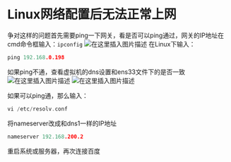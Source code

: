 # Linux网络配置后无法正常上网

争对这样的问题首先需要ping一下网关，看是否可以ping通过，网关的IP地址在cmd命令框输入：`ipconfig`
![在这里插入图片描述](https://img-blog.csdnimg.cn/f8dd37930c844332bbec924aa677e1ac.png)
在Linux下输入：

```c
ping 192.168.0.198
```

如果ping不通，查看虚拟机的dns设置和ens33文件下的是否一致
  ![在这里插入图片描述](https://img-blog.csdnimg.cn/773a2b8856b141eaa2967575ea65a916.png)
   ![在这里插入图片描述](https://img-blog.csdnimg.cn/7aa407b4dd2f42b8af9251215e61e058.png#pic_center)

如果可以ping通，那么输入：

```c
vi /etc/resolv.conf
```

将nameserver改成和dns1一样的IP地址

```c
nameserver 192.168.200.2
```

重启系统或服务器，再次连接百度
